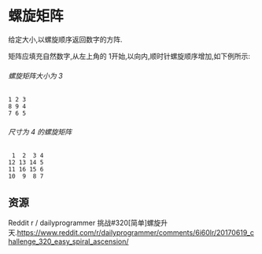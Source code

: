 # 螺旋矩阵

给定大小,以螺旋顺序返回数字的方阵.

矩阵应填充自然数字,从左上角的 1​​ 开始,以向内,顺时针螺旋顺序增加,如下例所示:

###### 螺旋矩阵大小为 3

```text
1 2 3
8 9 4
7 6 5
```

###### 尺寸为 4 的螺旋矩阵

```text
 1  2  3 4
12 13 14 5
11 16 15 6
10  9  8 7
```

[help-page]: https://exercism.io/tracks/rust/learning
[modules]: https://doc.rust-lang.org/book/2018-edition/ch07-00-modules.html
[cargo]: https://doc.rust-lang.org/book/2018-edition/ch14-00-more-about-cargo.html
[rust-tests]: https://doc.rust-lang.org/book/2018-edition/ch11-02-running-tests.html

## 资源

Reddit r / dailyprogrammer 挑战#320[简单]螺旋升天.<https://www.reddit.com/r/dailyprogrammer/comments/6i60lr/20170619_challenge_320_easy_spiral_ascension/>

```

```
